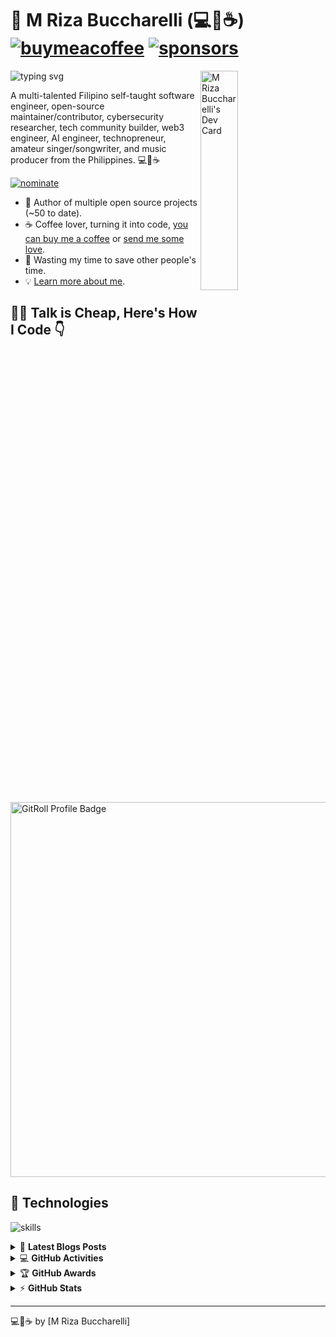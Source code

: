 # 👋 M Riza Buccharelli (💻💖☕) [![buymeacoffee](https://img.shields.io/badge/Buy%20Me%20a%20Coffee-%E2%9D%A4-%237b3fe4.svg?&logo=buymeacoffee&logoColor=white&labelColor=181717&style=flat-square)](https://github.com/sponsors/mangriza) [![sponsors](https://img.shields.io/badge/Sponsor-%E2%9D%A4-%23db61a2.svg?&logo=github&logoColor=white&labelColor=181717&style=flat-square)](https://github.com/sponsors/mangriza)

<!-- markdownlint-disable MD033 -->
<a href="https://app.daily.dev/mangriza">
    <img src="https://api.daily.dev/devcards/v2/5dwfVl5B1.png?type=default&r=c16" style="min-width: 200px; max-width: 250px; width: 30%" alt="M Riza Buccharelli's Dev Card" align="right"/>
</a>
<!-- markdownlint-enable MD033 -->

![typing svg](https://readme-typing-svg.demolab.com?font=Roboto&size=30&pause=1000&color=7B3FE4&width=435&lines=Self-taught+Software+Engineer;Open-Source+Maintainer;Open-Source+Contributor;Open-Source+Advocate;Cybersecurity+Researcher;Web3+Engineer;AI+Engineer;Technopreneur)

A multi-talented Filipino self-taught software engineer, open-source maintainer/contributor, cybersecurity researcher, tech community builder, web3 engineer, AI engineer, technopreneur, amateur singer/songwriter, and music producer from the Philippines. 💻💖☕

[![nominate](https://img.shields.io/badge/Star-Nominate%20@mangriza-ffdd00.svg?logo=github&labelColor=181717&longCache=true&style=for-the-badge)](https://stars.github.com/nominate)

- 💝 Author of multiple open source projects (~50 to date).
- ☕ Coffee lover, turning it into code, [you can buy me a coffee](https://buymeacoff.ee/mangriza) or [send me some love](https://github.com/sponsors/mangriza).
- 🎯 Wasting my time to save other people's time.
- 💡 [Learn more about me](https://bio.link/mangriza).

<!--
- 🤝 Co-Founder @ [OSS Philippines](https://ossph.org)
- 😎 Co-Founder @ [Web3 Philippines](https://web3philippines.org)
-->

## 🧑‍💻 Talk is Cheap, Here's How I Code 👇

<!-- markdownlint-disable MD033 -->
<a href="https://gitroll.io/profile/utE73x4NTn3S4a883PO02c93s5Db2" target="_blank">
    <img src="https://gitroll.io/api/badges/profiles/v1/utE73x4NTn3S4a883PO02c93s5Db2?theme=dark" 
             width="600px"
             alt="GitRoll Profile Badge"/>
</a>
<!-- markdownlint-enable MD033 -->

## 🔧 Technologies

![skills](https://skillicons.dev/icons?i=html,css,sass,js,ts,php,wordpress,nodejs,vue,react,mongodb,mysql,py,vim,docker,kubernetes,md,git,figma,bash,cloudflare,jquery,nginx,vscode&theme=light)



<!-- markdownlint-disable MD033 -->

<details>
    <summary>&#128240 <b>Latest Blogs Posts</b></summary><br/>

<!-- BLOG-POST-LIST:START -->
- [My Experience as Maintainer for Hacktoberfest 2021](https://dev.to/mangriza/my-experience-as-maintainer-for-hacktoberfest-2021-4opm)
- [7 Helpful GitHub Repositories for Developers](https://dev.to/mangriza/7-helpful-github-repositories-for-developers-2kkm)
- [GitHub Codespaces](https://dev.to/mangriza/github-codespaces-1i8k)
- [Animate.css v4 Update!](https://dev.to/mangriza/animate-css-v4-update-18m8)
- [An open-source curl-based command line tracker for coronavirus or covid-19 with historical chart.](https://dev.to/mangriza/an-open-source-curl-based-command-line-tracker-for-coronavirus-or-covid-19-with-historical-chart-3op9)
<!-- BLOG-POST-LIST:END -->

</details>

<details>
    <summary>&#128187 <b>GitHub Activities</b></summary><br/>

<!--START_SECTION:activity-->
1. 🗣 Commented on [#26](https://github.com/mangriza/magic-commit/issues/26#issuecomment-2999459428) in [mangriza/magic-commit](https://github.com/mangriza/magic-commit)
2. 💪 Opened PR [#27](https://github.com/wgtechlabs/unthread-telegram-bot/pull/27) in [wgtechlabs/unthread-telegram-bot](https://github.com/wgtechlabs/unthread-telegram-bot)
3. 🗣 Commented on [#234](https://github.com/briehq/brie-extension/pull/234#issuecomment-2994679158) in [briehq/brie-extension](https://github.com/briehq/brie-extension)
4. 💪 Opened PR [#234](https://github.com/briehq/brie-extension/pull/234) in [briehq/brie-extension](https://github.com/briehq/brie-extension)
5. 🚀 Published release [v1.0.0-beta.4](https://github.com/wgtechlabs/unthread-telegram-bot/releases/tag/v1.0.0-beta.4) in [wgtechlabs/unthread-telegram-bot](https://github.com/wgtechlabs/unthread-telegram-bot)
<!--END_SECTION:activity-->

</details>

<details>
    <summary>&#127942 <b>GitHub Awards</b></summary><br/>

![Github Trophy](https://github-profile-trophy.vercel.app/?username=mangriza)

</details>

<details>
    <summary>&#9889 <b>GitHub Stats</b></summary><br/>

[![M Riza Buccharelli Github Stats](https://readme-stats.mangriza.com/api?username=mangriza&show_icons=true&count_private=true)](https://github.com/mangriza/github-readme-stats) [![Top Language](https://readme-stats.mangriza.com/api/top-langs?username=mangriza&layout=compact)](https://github.com/mangriza/github-readme-stats)

</details>

<!-- markdownlint-enable MD033 -->

---

💻💖☕ by [M Riza Buccharelli]

<!-- 
[personal website]: https://mangriza.com
[Linkedin]: https://linkedin.com/mriza
[github]: https://github.com/mangriza
-->
